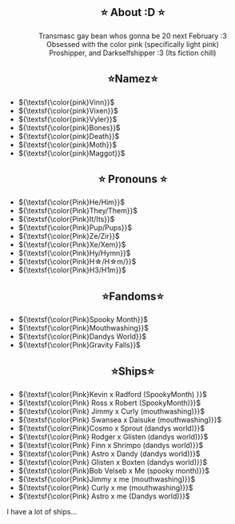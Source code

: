 <h2 align="center"> 
 ⭐️ About :D ⭐️ 
</h2>

<div align="center">
 
Transmasc gay bean whos gonna be 20 next February :3
<br>
Obsessed with the color pink (specifically light pink)
<br>
Proshipper, and Darkselfshipper :3 (Its fiction chill)
</div>

<h2 align="center"> 
⭐️Namez⭐️

</h2>


- ${\textsf{\color{pink}Vinn}}$ 
- ${\textsf{\color{pink}Vixen}}$
- ${\textsf{\color{pink}Vyler}}$
- ${\textsf{\color{pink}Bones}}$
- ${\textsf{\color{pink}Death}}$
- ${\textsf{\color{pink}Moth}}$
- ${\textsf{\color{pink}Maggot}}$



<h2 align="center"> 
 ⭐️ Pronouns ⭐️
</h2>

- ${\textsf{\color{Pink}He/Him}}$
- ${\textsf{\color{Pink}They/Them}}$
- ${\textsf{\color{Pink}It/Its}}$
- ${\textsf{\color{Pink}Pup/Pups}}$
- ${\textsf{\color{Pink}Ze/Zir}}$
- ${\textsf{\color{Pink}Xe/Xem}}$
- ${\textsf{\color{Pink}Hy/Hymn}}$
- ${\textsf{\color{Pink}H☆/H☆m/}}$
- ${\textsf{\color{Pink}H3/H1m}}$

<h2 align="center"> 
⭐️Fandoms⭐️

</h2>

- ${\textsf{\color{Pink}Spooky Month}}$
- ${\textsf{\color{Pink}Mouthwashing}}$
- ${\textsf{\color{Pink}Dandys World}}$
- ${\textsf{\color{Pink}Gravity Falls}}$

<h2 align="center"> 
⭐️Ships⭐️

</h2>

- ${\textsf{\color{Pink}Kevin x Radford (SpookyMonth) }}$
- ${\textsf{\color{Pink} Ross x Robert (SpookyMonth)}}$
- ${\textsf{\color{Pink} Jimmy x Curly (mouthwashing)}}$
- ${\textsf{\color{Pink} Swansea x Daisuke (mouthwashing)}}$
- ${\textsf{\color{Pink}Cosmo x Sprout (dandys world)}}$
- ${\textsf{\color{Pink} Rodger x Glisten (dandys world)}}$
- ${\textsf{\color{Pink} Finn x Shrimpo (dandys world)}}$
- ${\textsf{\color{Pink} Astro x Dandy (dandys world)}}$
- ${\textsf{\color{Pink} Glisten x Boxten (dandys world)}}$
- ${\textsf{\color{Pink}Bob Velseb x Me (spooky month)}}$
- ${\textsf{\color{Pink}Jimmy x me (mouthwashing)}}$
- ${\textsf{\color{Pink} Curly x me (mouthwashing)}}$
- ${\textsf{\color{Pink} Astro x me (Dandys world)}}$



<p> I have a lot of ships...</p>

